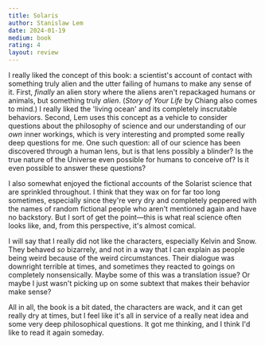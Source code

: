 ```yaml
---
title: Solaris
author: Stanislaw Lem
date: 2024-01-19
medium: book
rating: 4
layout: review
---
```


I really liked the concept of this book: a scientist's account of contact with something truly alien and the utter failing of humans to make any sense of it. First, *finally* an alien story where the aliens aren't repackaged humans or animals, but something truly *alien*. (*Story of Your Life* by Chiang also comes to mind.) I really liked the 'living ocean' and its completely inscrutable behaviors. Second, Lem uses this concept as a vehicle to consider questions about the philosophy of science and our understanding of our *own* inner workings, which is very interesting and prompted some really deep questions for me. One such question: all of our science has been discovered through a human lens, but is that lens possibly a blinder? Is the true nature of the Universe even possible for humans to conceive of? Is it even possible to answer these questions?

I also somewhat enjoyed the fictional accounts of the Solarist science that are sprinkled throughout. I think that they wax on for far too long sometimes, especially since they're very dry and completely peppered with the names of random fictional people who aren't mentioned again and have no backstory. But I sort of get the point—this is what real science often looks like, and, from this perspective, it's almost comical.

I will say that I really did not like the characters, especially Kelvin and Snow. They behaved *so* bizarrely, and not in a way that I can explain as people being weird because of the weird circumstances. Their dialogue was downright terrible at times, and sometimes they reacted to goings on completely nonsensically. Maybe some of this was a translation issue? Or maybe I just wasn't picking up on some subtext that makes their behavior make sense? 

All in all, the book is a bit dated, the characters are wack, and it can get really dry at times, but I feel like it's all in service of a really neat idea and some very deep philosophical questions. It got me thinking, and I think I'd like to read it again someday.
